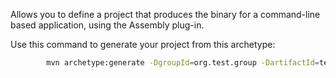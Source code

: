 Allows you to define a project that produces the binary for a command-line based application, using the 
Assembly plug-in.

Use this command to generate your project from this archetype:

```bash
		mvn archetype:generate -DgroupId=org.test.group -DartifactId=test-cli -DarchetypeGroupId=uk.ac.ebi.maven -DarchetypeArtifactId=cli-archetype -DarchetypeVersion=1.0-SNAPSHOT -Dmaven.repo.remote=https://raw.githubusercontent.com/EBIBioSamples/EBIBioSamples.github.io/maven-repo 	
```
